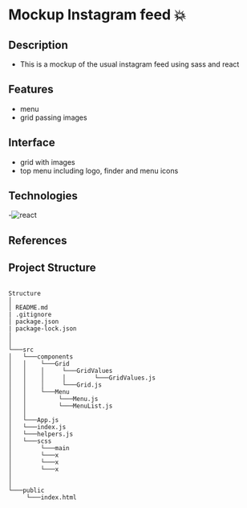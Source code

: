 # Mockup Instagram feed :boom:

## Description

- This is a mockup of the usual instagram feed using sass and react

## Features

- menu
- grid passing images

## Interface

- grid with images
- top menu including logo, finder and menu icons

## Technologies

-![react](https://upload.wikimedia.org/wikipedia/commons/a/a7/React-icon.svg)

## References

## Project Structure

```

Structure
│
│ README.md
| .gitignore
│ package.json
| package-lock.json
│
│
└───src
│   └───components
│   │    └───Grid
│   │    │     └───GridValues
│   │    │     │        └───GridValues.js
│   │    │     └───Grid.js
│   │    └───Menu
│   │         └───Menu.js
│   │         └───MenuList.js
│   │
│   └───App.js
│   └───index.js
│   └───helpers.js
│   └───scss
│        └───main
│        └───x
│        └───x
│        └───x
│
│
└───public
     └───index.html

```
